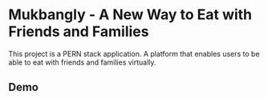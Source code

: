 # Mukbangly - A New Way to Eat with Friends and Families

This project is a PERN stack application. A platform that enables users to be able to eat with friends and families virtually.

## Demo ##
